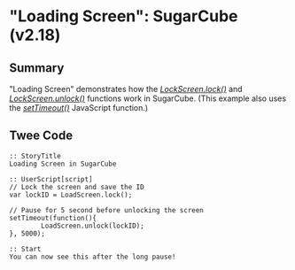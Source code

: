 # "Loading Screen": SugarCube (v2.18)

## Summary

"Loading Screen" demonstrates how the *[LockScreen.lock()](http://www.motoslave.net/sugarcube/2/docs/#loadscreen-api-method-lock)* and *[LockScreen.unlock()](http://www.motoslave.net/sugarcube/2/docs/#loadscreen-api-method-lock)* functions work in SugarCube. (This example also uses the *[setTimeout()](https://developer.mozilla.org/en-US/docs/Web/API/WindowOrWorkerGlobalScope/setTimeout)* JavaScript function.)

## Twee Code

```
:: StoryTitle
Loading Screen in SugarCube

:: UserScript[script]
// Lock the screen and save the ID
var lockID = LoadScreen.lock();

// Pause for 5 second before unlocking the screen
setTimeout(function(){
		LoadScreen.unlock(lockID);
}, 5000);

:: Start
You can now see this after the long pause!

```
